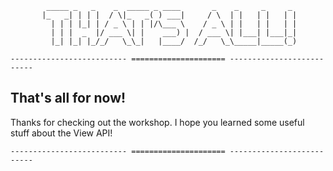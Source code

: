 ```
        _____ _   _    _  _____ _ ____       _    _     _     _
       |_   _| | | |  / \|_   _( ) ___|     / \  | |   | |   | |
         | | | |_| | / _ \ | | |/\___ \    / _ \ | |   | |   | |
         | | |  _  |/ ___ \| |    ___) |  / ___ \| |___| |___|_|
         |_| |_| |_/_/   \_\_|   |____/  /_/   \_\_____|_____(_)

-------------------------- ===================== --------------------------
```

## That's all for now!

Thanks for checking out the workshop. I hope you learned some useful stuff about the View API!

```
-------------------------- ===================== --------------------------
```

